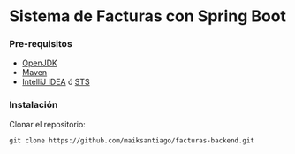 # Sistema de Facturas con Spring Boot

### Pre-requisitos

- [OpenJDK](https://openjdk.java.net/)
- [Maven](https://maven.apache.org/download.cgi)
- [IntelliJ IDEA](https://www.jetbrains.com/es-es/idea/download/#section=windows) ó [STS](https://spring.io/tools)

### Instalación

Clonar el repositorio:

```
git clone https://github.com/maiksantiago/facturas-backend.git
```
